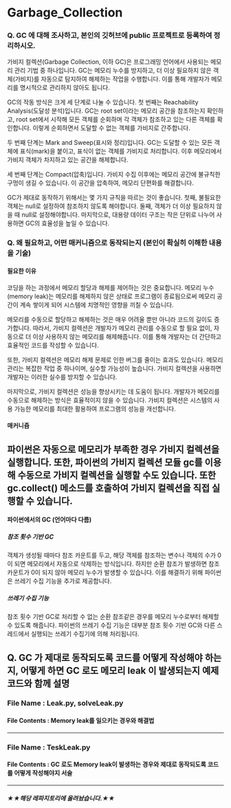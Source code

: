 # Garbage_Collection

### Q. GC 에 대해 조사하고, 본인의 깃허브에 public 프로젝트로 등록하여 정리하시오.</p>

가비지 컬렉션(Garbage Collection, 이하 GC)은 프로그래밍 언어에서 사용되는 메모리 관리 기법 중 하나입니다. GC는 메모리 누수를 방지하고, 더 이상 필요하지 않은 객체(가비지)를 자동으로 탐지하여 해제하는 작업을 수행합니다. 이를 통해 개발자가 메모리를 명시적으로 관리하지 않아도 됩니다.

GC의 작동 방식은 크게 세 단계로 나눌 수 있습니다. 첫 번째는 Reachability Analysis(도달성 분석)입니다. GC는 root set이라는 메모리 공간을 참조하는지 확인하고, root set에서 시작해 모든 객체를 순회하며 각 객체가 참조하고 있는 다른 객체를 확인합니다. 이렇게 순회하면서 도달할 수 없는 객체를 가비지로 간주합니다.

두 번째 단계는 Mark and Sweep(표시와 정리)입니다. GC는 도달할 수 있는 모든 객체에 표식(mark)을 붙이고, 표식이 없는 객체를 가비지로 처리합니다. 이후 메모리에서 가비지 객체가 차지하고 있는 공간을 해제합니다.

세 번째 단계는 Compact(압축)입니다. 가비지 수집 이후에는 메모리 공간에 불규칙한 구멍이 생길 수 있습니다. 이 공간을 압축하여, 메모리 단편화를 해결합니다.

GC가 제대로 동작하기 위해서는 몇 가지 규칙을 따르는 것이 좋습니다. 첫째, 불필요한 객체는 null로 설정하여 참조하지 않도록 해야합니다. 둘째, 객체가 더 이상 필요하지 않을 때 null로 설정해야합니다. 마지막으로, 대용량 데이터 구조는 작은 단위로 나누어 사용하면 GC의 효율성을 높일 수 있습니다.
  
  </p>

  
### Q. 왜 필요하고, 어떤 매커니즘으로 동작되는지 (본인이 확실히 이해한 내용을 기술)

#### 필요한 이유 </h3>
코딩을 하는 과정에서 메모리 할당과 해제를 제어하는 것은 중요합니다. 메모리 누수(memory leak)는 메모리를 해제하지 않은 상태로 프로그램이 종료됨으로써 메모리 공간이 계속 쌓이게 되어 시스템에 치명적인 영향을 끼칠 수 있습니다.

메모리를 수동으로 할당하고 해제하는 것은 매우 어려울 뿐만 아니라 코드의 길이도 증가합니다. 따라서, 가비지 컬렉션은 개발자가 메모리 관리를 수동으로 할 필요 없이, 자동으로 더 이상 사용하지 않는 메모리를 해제해줍니다. 이를 통해 개발자는 더 간단하고 효율적인 코드를 작성할 수 있습니다.

또한, 가비지 컬렉션은 메모리 해제 문제로 인한 버그를 줄이는 효과도 있습니다. 메모리 관리는 복잡한 작업 중 하나이며, 실수할 가능성이 높습니다. 가비지 컬렉션을 사용하면 개발자는 이러한 실수를 방지할 수 있습니다.

마지막으로, 가비지 컬렉션은 성능을 향상시키는 데 도움이 됩니다. 개발자가 메모리를 수동으로 해제하는 방식은 효율적이지 않을 수 있습니다. 가비지 컬렉션은 시스템의 사용 가능한 메모리를 최대한 활용하여 프로그램의 성능을 개선합니다.

####  매커니즘
파이썬은 자동으로 메모리가 부족한 경우 가비지 컬렉션을 실행합니다.
또한, 파이썬의 가비지 컬렉션 모듈 gc를 이용해 수동으로 가비지 컬렉션을 실행할 수도 있습니다. 
또한 gc.collect() 메소드를 호출하여 가비지 컬렉션을 직접 실행할 수 있습니다.
------------------------------------------------------------------
#### 파이썬에서의 GC (언어마다 다름)
##### 참조 횟수 기반 GC
객체가 생성될 때마다 참조 카운트를 두고, 해당 객체를 참조하는 변수나 객체의 수가 0이 되면 메모리에서 자동으로 삭제하는 방식입니다. 
하지만 순환 참조가 발생하면 참조 카운트가 0이 되지 않아 메모리 누수가 발생할 수 있습니다. 이를 해결하기 위해 파이썬은 쓰레기 수집 기능을 추가로 제공합니다.

##### 쓰레기 수집 기능
참조 횟수 기반 GC로 처리할 수 없는 순환 참조같은 경우를 메모리 누수로부터 해제할 수 있도록 해줍니다. 
파이썬의 쓰레기 수집 기능은 대부분 참조 횟수 기반 GC와 다른 스레드에서 실행되는 쓰레기 수집기에 의해 처리됩니다.





## Q. GC 가 제대로 동작되도록 코드를 어떻게 작성해야 하는지, 어떻게 하면 GC 로도 메모리 leak 이 발생되는지 예제 코드와 함께 설명

### File Name : Leak.py, solveLeak.py
#### File Contents : Memory leak를 일으키는 경우와 해결법 

------------------------------------------------------------------

### File Name : TeskLeak.py
#### File Contents : GC 로도 Memory leak이 발생하는 경우와 제대로 동작되도록 코드를 어떻게 작성해야지 서술
------------------------------------------------------------------


##### ★★해당 레파지토리에 올려놨습니다.★★
